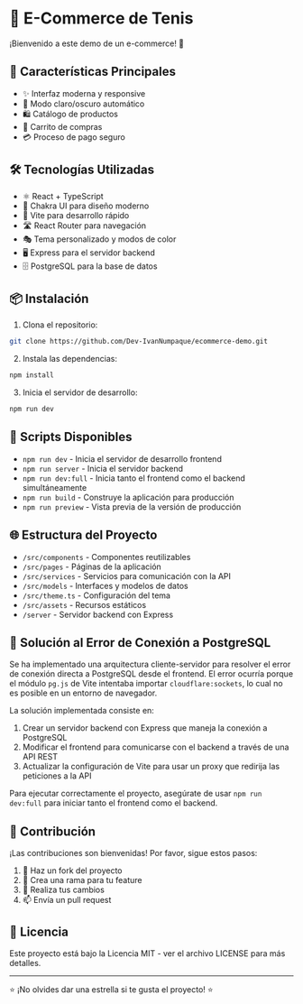 # 👟 E-Commerce de Tenis

¡Bienvenido a este demo de un e-commerce! 🎉

## 🚀 Características Principales

- ✨ Interfaz moderna y responsive
- 🎨 Modo claro/oscuro automático
- 🛍️ Catálogo de productos
- 🛒 Carrito de compras
- 💳 Proceso de pago seguro

## 🛠️ Tecnologías Utilizadas

- ⚛️ React + TypeScript
- 🎨 Chakra UI para diseño moderno
- 🔄 Vite para desarrollo rápido
- 🛣️ React Router para navegación
- 🎭 Tema personalizado y modos de color
- 🖥️ Express para el servidor backend
- 🗄️ PostgreSQL para la base de datos

## 📦 Instalación

1. Clona el repositorio:
```bash
git clone https://github.com/Dev-IvanNumpaque/ecommerce-demo.git
```

2. Instala las dependencias:
```bash
npm install
```

3. Inicia el servidor de desarrollo:
```bash
npm run dev
```

## 🔧 Scripts Disponibles

- `npm run dev` - Inicia el servidor de desarrollo frontend
- `npm run server` - Inicia el servidor backend
- `npm run dev:full` - Inicia tanto el frontend como el backend simultáneamente
- `npm run build` - Construye la aplicación para producción
- `npm run preview` - Vista previa de la versión de producción

## 🌐 Estructura del Proyecto

- `/src/components` - Componentes reutilizables
- `/src/pages` - Páginas de la aplicación
- `/src/services` - Servicios para comunicación con la API
- `/src/models` - Interfaces y modelos de datos
- `/src/theme.ts` - Configuración del tema
- `/src/assets` - Recursos estáticos
- `/server` - Servidor backend con Express

## 🔄 Solución al Error de Conexión a PostgreSQL

Se ha implementado una arquitectura cliente-servidor para resolver el error de conexión directa a PostgreSQL desde el frontend. El error ocurría porque el módulo `pg.js` de Vite intentaba importar `cloudflare:sockets`, lo cual no es posible en un entorno de navegador.

La solución implementada consiste en:

1. Crear un servidor backend con Express que maneja la conexión a PostgreSQL
2. Modificar el frontend para comunicarse con el backend a través de una API REST
3. Actualizar la configuración de Vite para usar un proxy que redirija las peticiones a la API

Para ejecutar correctamente el proyecto, asegúrate de usar `npm run dev:full` para iniciar tanto el frontend como el backend.

## 🤝 Contribución

¡Las contribuciones son bienvenidas! Por favor, sigue estos pasos:

1. 🍴 Haz un fork del proyecto
2. 🔧 Crea una rama para tu feature
3. 📝 Realiza tus cambios
4. 📫 Envía un pull request

## 📄 Licencia

Este proyecto está bajo la Licencia MIT - ver el archivo LICENSE para más detalles.

---

⭐️ ¡No olvides dar una estrella si te gusta el proyecto! ⭐️
